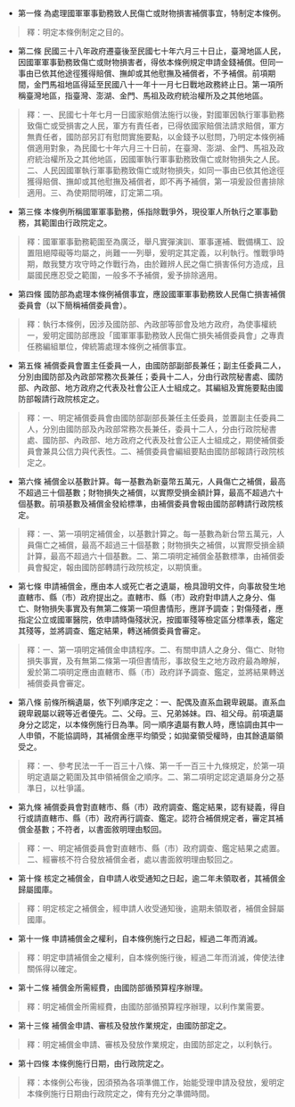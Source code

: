 * 第一條 為處理國軍軍事勤務致人民傷亡或財物損害補償事宜，特制定本條例。

> 釋：明定本條例制定之目的。

* 第二條 民國三十八年政府遷臺後至民國七十年六月三十日止，臺灣地區人民，因國軍軍事勤務致傷亡或財物損害者，得依本條例規定申請金錢補償。但同一事由已依其他途徑獲得賠償、撫卹或其他慰撫及補償者，不予補償。前項期間，金門馬祖地區得延至民國八十一年十一月七日戰地政務終止日。第一項所稱臺灣地區，指臺灣、澎湖、金門、馬祖及政府統治權所及之其他地區。

> 釋：一、民國七十年七月一日國家賠償法施行以後，對國軍因執行軍事勤務致傷亡或受損害之人民，軍方有責任者，已得依國家賠償法請求賠償，軍方無責任者，國防部另訂有慰問實施要點，以金錢予以慰問，乃明定本條例補償適用對象，為民國七十年六月三十日前，在臺灣、澎湖、金門、馬祖及政府統治權所及之其他地區，因國軍執行軍事勤務致傷亡或財物損失之人民。二、人民因國軍執行軍事勤務致傷亡或財物損失，如同一事由已依其他途徑獲得賠償、撫卹或其他慰撫及補償者，即不再予補償，第一項爰設但書排除適用。三、為使期間明確，訂定第二項。

* 第三條 本條例所稱國軍軍事勤務，係指除戰爭外，現役軍人所執行之軍事勤務，其範圍由行政院定之。

> 釋：國軍軍事勤務範圍至為廣泛，舉凡實彈演訓、軍事運補、戰備構工、設置阻絕障礙等均屬之，尚難一一列舉，爰明定其定義，以利執行。惟戰爭時期，敵我雙方攻守時之作戰行為，由於難辨人民之傷亡損害係何方造成，且屬國民應忍受之範圍，一般多不予補償，爰予排除適用。

* 第四條 國防部為處理本條例補償事宜，應設國軍軍事勤務致人民傷亡損害補償委員會（以下簡稱補償委員會）。

> 釋：執行本條例，因涉及國防部、內政部等部會及地方政府，為使事權統一，爰明定國防部應設「國軍軍事勤務致人民傷亡損失補償委員會」之專責任務編組單位，俾統籌處理本條例之補償事宜。

* 第五條 補償委員會置主任委員一人，由國防部副部長兼任；副主任委員二人，分別由國防部及內政部常務次長兼任；委員十二人，分由行政院秘書處、國防部、內政部、地方政府之代表及社會公正人士組成之。其編組及實施要點由國防部報請行政院核定之。

> 釋：一、明定補償委員會由國防部副部長兼任主任委員，並置副主任委員二人，分別由國防部及內政部常務次長兼任，委員十二人，分由行政院秘書處、國防部、內政部、地方政府之代表及社會公正人士組成之，期使補償委員會兼具公信力與代表性。二、補償委員會編組要點由國防部報請行政院核定之。

* 第六條 補償金以基數計算。每一基數為新臺幣五萬元，人員傷亡之補償，最高不超過三十個基數；財物損失之補償，以實際受損金額計算，最高不超過六十個基數。前項基數及補償金發給標準，由補償委員會報由國防部轉請行政院核定。

> 釋：一、第一項明定補償金，以基數計算之。每一基數為新台幣五萬元，人員傷亡之補償，最高不超過三十個基數；財物損失之補償，以實際受損金額計算，最高不超過六十個基數。二、第二項明定補償金基數標準，由補償委員會擬定，報由國防部轉請行政院核定，以期慎重。

* 第七條 申請補償金，應由本人或死亡者之遺屬，檢具證明文件，向事故發生地直轄市、縣（市）政府提出之。直轄市、縣（市）政府對申請人之身分、傷亡、財物損失事實及有無第二條第一項但書情形，應詳予調查；對傷殘者，應指定公立或國軍醫院，依申請時傷殘狀況，按國軍殘等檢定區分標準表，鑑定其殘等，並將調查、鑑定結果，轉送補償委員會審定。

> 釋：一、第一項明定補償金申請程序。二、有關申請人之身分、傷亡、財物損失事實，及有無第二條第一項但書情形，事故發生之地方政府最為瞭解，爰於第二項明定應由直轄市、縣（市）政府詳予調查、鑑定，並將結果轉送補償委員會審定。

* 第八條 前條所稱遺屬，依下列順序定之：一、配偶及直系血親卑親屬。直系血親卑親屬以親等近者優先。二、父母。三、兄弟姊妹。四、祖父母。前項遺屬身分之認定，以本條例施行日為準。同一順序遺屬有數人時，應協調由其中一人申領，不能協調時，其補償金應平均領受；如拋棄領受權時，由其餘遺屬領受之。

> 釋：一、參考民法一千一百三十八條、第一千一百三十九條規定，於第一項明定遺屬之範圍及其申領補償金之順序。二、第二項明定認定遺屬身分之基準日，以杜爭議。

* 第九條 補償委員會對直轄市、縣（市）政府調查、鑑定結果，認有疑義，得自行或請直轄市、縣（市）政府再行調查、鑑定。認符合補償規定者，審定其補償金基數；不符者，以書面敘明理由駁回。

> 釋：一、明定補償委員會對直轄市、縣（市）政府調查、鑑定結果之處置。二、經審核不符合發放補償金者，處以書面敘明理由駁回之。

* 第十條 核定之補償金，自申請人收受通知之日起，逾二年未領取者，其補償金歸屬國庫。

> 釋：明定核定之補償金，經申請人收受通知後，逾期未領取者，補償金歸屬國庫。

* 第十一條 申請補償金之權利，自本條例施行之日起，經過二年而消滅。

> 釋：明定申請補償金之權利，自本條例施行後，經過二年而消滅，俾使法律關係得以確定。

* 第十二條 補償金所需經費，由國防部循預算程序辦理。

> 釋：明定補償金所需經費，由國防部循預算程序辦理，以利作業需要。

* 第十三條 補償金申請、審核及發放作業規定，由國防部定之。

> 釋：明定補償金申請、審核及發放作業規定，由國防部定之，以利執行。

* 第十四條 本條例施行日期，由行政院定之。

> 釋：本條例公布後，因須預為各項準備工作，始能受理申請及發放，爰明定本條例施行日期由行政院定之，俾有充分之準備時間。

